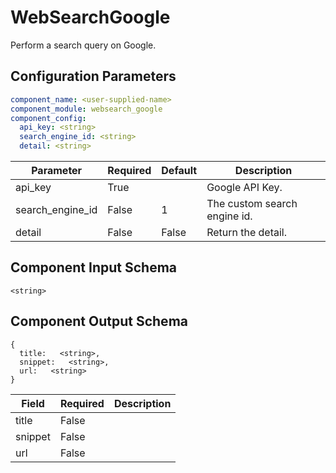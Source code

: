 # WebSearchGoogle

Perform a search query on Google.

## Configuration Parameters

```yaml
component_name: <user-supplied-name>
component_module: websearch_google
component_config:
  api_key: <string>
  search_engine_id: <string>
  detail: <string>
```

| Parameter | Required | Default | Description |
| --- | --- | --- | --- |
| api_key | True |  | Google API Key. |
| search_engine_id | False | 1 | The custom search engine id. |
| detail | False | False | Return the detail. |


## Component Input Schema

```
<string>
```


## Component Output Schema

```
{
  title:   <string>,
  snippet:   <string>,
  url:   <string>
}
```
| Field | Required | Description |
| --- | --- | --- |
| title | False |  |
| snippet | False |  |
| url | False |  |
